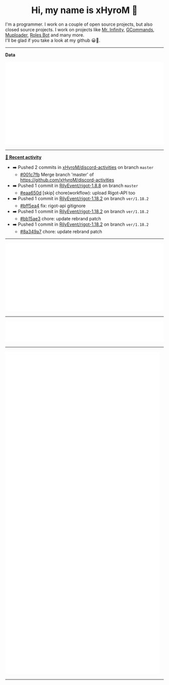 <p align="center">
    <!-- <img src="https://avatars.githubusercontent.com/u/56601352" width="192" alt="hyro's pfp" /> -->
    <h1 align="center">Hi, my name is xHyroM 👋</h1>
</p>

I'm a programmer. I work on a couple of open source projects, but also closed source projects. I work on projects like [Mr. Infinity](https://discord.com/oauth2/authorize?client_id=720321585625694239&scope=bot%20applications.commands&permissions=8&redirect_uri=https://blobs.gq/imanager&prompt=consent&response_type=code), [GCommands](https://github.com/Garlic-Team/GCommands), [Muploader](https://github.com/xHyroM/Muploder), [Roles Bot](https://github.com/xHyroM/roles-bot) and many more.  
I'll be glad if you take a look at my github 😀👀.

___
**Data**

<img src="https://github.com/xHyroM/xHyroM/blob/master/.cache/base.svg">

___

**[📰 Recent activity](https://github.com/xHyroM)**
* ➡️ Pushed 2 commits in [xHyroM/discord-activities](https://github.com/xHyroM/discord-activities) on branch `master`
  * [#001c7fb](https://github.com/xHyroM/discord-activities/commit/001c7fb) Merge branch &#39;master&#39; of https://github.com/xHyroM/discord-activities
* ➡️ Pushed 1 commit in [RilyEvent/rigot-1.8.8](https://github.com/RilyEvent/rigot-1.8.8) on branch `master`
  * [#eaa650d](https://github.com/RilyEvent/rigot-1.8.8/commit/eaa650d) [skip] chore(workflow): upload Rigot-API too
* ➡️ Pushed 1 commit in [RilyEvent/rigot-1.18.2](https://github.com/RilyEvent/rigot-1.18.2) on branch `ver/1.18.2`
  * [#bff5ea4](https://github.com/RilyEvent/rigot-1.18.2/commit/bff5ea4) fix: rigot-api gitignore
* ➡️ Pushed 1 commit in [RilyEvent/rigot-1.18.2](https://github.com/RilyEvent/rigot-1.18.2) on branch `ver/1.18.2`
  * [#bb15ae3](https://github.com/RilyEvent/rigot-1.18.2/commit/bb15ae3) chore: update rebrand patch
* ➡️ Pushed 1 commit in [RilyEvent/rigot-1.18.2](https://github.com/RilyEvent/rigot-1.18.2) on branch `ver/1.18.2`
  * [#8a349a7](https://github.com/RilyEvent/rigot-1.18.2/commit/8a349a7) chore: update rebrand patch


___

<img src="https://github.com/xHyroM/xHyroM/blob/master/.cache/isocalendar.svg">

___

<img src="https://github.com/xHyroM/xHyroM/blob/master/.cache/languages.svg">

___

<img src="https://github.com/xHyroM/xHyroM/blob/master/.cache/achievements.svg">

___
